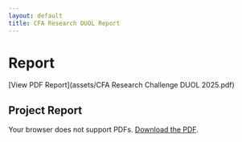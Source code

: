 ```yaml
---
layout: default
title: CFA Research DUOL Report
---
```


# Report

[View PDF Report](assets/CFA Research Challenge DUOL 2025.pdf)  

## Project Report

<object data="assets/CFA Research Challenge DUOL 2025.pdf" type="application/pdf" width="100%" height="600px">
  <p>Your browser does not support PDFs. <a href="assets/CFA Research Challenge DUOL 2025.pdf">Download the PDF</a>.</p>
</object>

